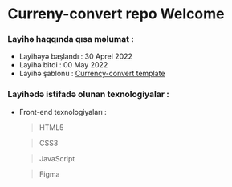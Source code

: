 # Curreny-convert repo Welcome

### Layihə haqqında qısa məlumat :

- Layihəyə başlandı : 30 Aprel 2022
- Layihə bitdi : 00 May 2022
- Layihə şablonu : [Currency-convert template](https://www.figma.com/file/WF0MTZ7HiTnOyMNSuFcGUe/Converter-m4-part-time-(Copy)?node-id=0%3A1)

### Layihədə istifadə olunan texnologiyalar :

- Front-end texnologiyaları :

  > HTML5

  > CSS3
  
  > JavaScript

  > Figma
